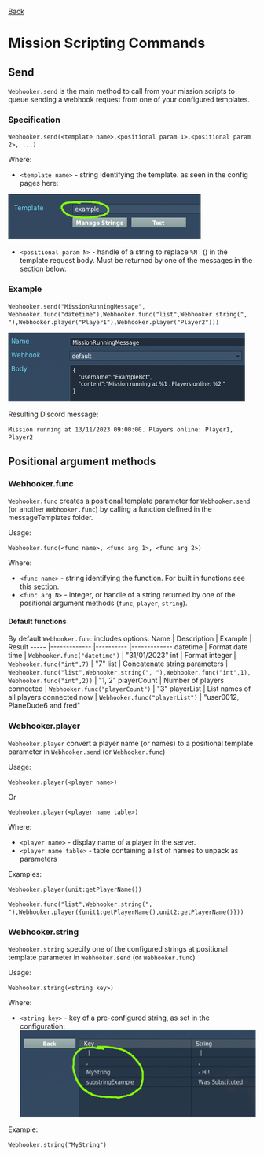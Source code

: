 [Back](../Readme.md)
# Mission Scripting Commands

## Send
`Webhooker.send` is the main method to call from your mission scripts to queue sending a webhook request from one of your configured templates.

### Specification

```
Webhooker.send(<template name>,<positional param 1>,<positional param 2>, ...)
```
Where:

* `<template name>` - string identifying the template. as seen in the config pages here:

![Template name in template list](Images/TemplateName.png)
* `<positional param N>` - handle of a string to replace `%N ` () in the template request body. Must be returned by one of the messages in the [section](#positional-argument-methods) below.

### Example
```
Webhooker.send("MissionRunningMessage", Webhooker.func("datetime"),Webhooker.func("list",Webhooker.string(", "),Webhooker.player("Player1"),Webhooker.player("Player2")))
```
![Template name in template list](Images/MissionRunningExample.png)

Resulting Discord message:
```
Mission running at 13/11/2023 09:00:00. Players online: Player1, Player2
```
## Positional argument methods

### Webhooker.func
`Webhooker.func` creates a positional template parameter for `Webhooker.send` (or another `Webhooker.func`) by calling a function defined in the messageTemplates folder.

Usage:
```
Webhooker.func(<func name>, <func arg 1>, <func arg 2>)
```
Where:

* `<func name>` - string identifying the function. For built in functions see this [section](#default-functions).
* `<func arg N>` - integer, or handle of a string returned by one of the positional argument methods (`func`, `player`, `string`).


#### Default functions
By default `Webhooker.func` includes options:
Name        | Description                                   | Example                                                                                          | Result
-----       |-------------                                  |----------                                                                                        |-------------
datetime    | Format date time                              | `Webhooker.func("datetime")`                                                                     | "31/01/2023"
int         | Format integer                                | `Webhooker.func("int",7)`                                                                        | "7"
list        | Concatenate string parameters                 | `Webhooker.func("list",Webhooker.string(", "),Webhooker.func("int",1), Webhooker.func("int",2))` | "1, 2"
playerCount | Number of players connected                   | `Webhooker.func("playerCount")`                                                                  | "3"
playerList  | List names of all players connected now       | `Webhooker.func("playerList")`                                                                   | "user0012, PlaneDude6 and fred"


### Webhooker.player
`Webhooker.player` convert a player name (or names) to a positional template parameter in `Webhooker.send` (or `Webhooker.func`)

Usage:
```
Webhooker.player(<player name>)
```
Or
```
Webhooker.player(<player name table>)
```
Where:

* `<player name>` - display name of a player in the server.
* `<player name table>` - table containing a list of names to unpack as parameters

Examples:
```
Webhooker.player(unit:getPlayerName())
```
```
Webhooker.func("list",Webhooker.string(", "),Webhooker.player({unit1:getPlayerName(),unit2:getPlayerName()}))
```

### Webhooker.string
`Webhooker.string` specify one of the configured strings at positional template parameter in `Webhooker.send` (or `Webhooker.func`)

Usage:
```
Webhooker.string(<string key>)
```
Where:

* `<string key>` - key of a pre-configured string, as set in the configuration:
![Replacement string keys in options menu](/Docs/Images/StringKeys.png)

Example:
```
Webhooker.string("MyString")
```